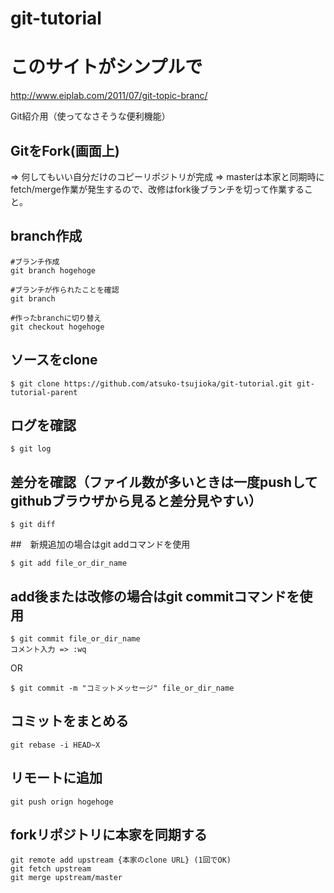 # git-tutorial

# このサイトがシンプルで
http://www.eiplab.com/2011/07/git-topic-branc/

Git紹介用（使ってなさそうな便利機能）

## GitをFork(画面上)
=> 何してもいい自分だけのコピーリポジトリが完成
=> masterは本家と同期時にfetch/merge作業が発生するので、改修はfork後ブランチを切って作業すること。

## branch作成

```
#ブランチ作成
git branch hogehoge

#ブランチが作られたことを確認
git branch

#作ったbranchに切り替え
git checkout hogehoge

```

## ソースをclone

```
$ git clone https://github.com/atsuko-tsujioka/git-tutorial.git git-tutorial-parent
```

## ログを確認

```
$ git log
```

## 差分を確認（ファイル数が多いときは一度pushしてgithubブラウザから見ると差分見やすい）

```
$ git diff
```

##　新規追加の場合はgit addコマンドを使用

```
$ git add file_or_dir_name
```

## add後または改修の場合はgit commitコマンドを使用

```
$ git commit file_or_dir_name
コメント入力 => :wq
```

OR

```
$ git commit -m "コミットメッセージ" file_or_dir_name
```

## コミットをまとめる
 
```
git rebase -i HEAD~X
```

## リモートに追加

```
git push orign hogehoge
```

## forkリポジトリに本家を同期する

```
git remote add upstream {本家のclone URL} (1回でOK)
git fetch upstream
git merge upstream/master

```
